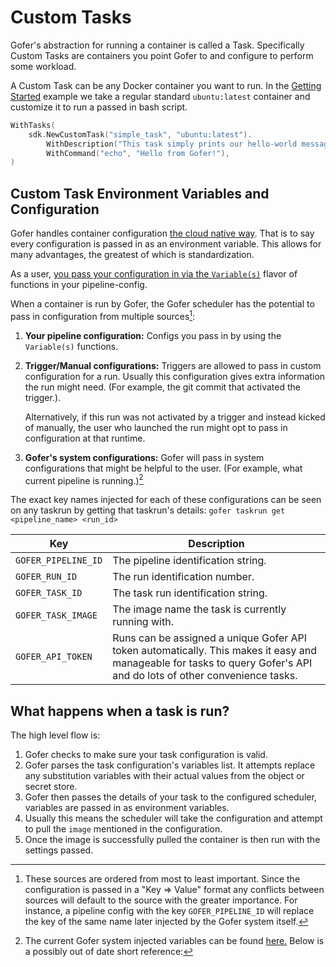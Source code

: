 # Custom Tasks

Gofer's abstraction for running a container is called a Task. Specifically Custom Tasks are containers you point Gofer to and configure to perform some workload.

A Custom Task can be any Docker container you want to run. In the [Getting Started](../../guide/create_your_first_pipeline_configuration.md) example we take a regular standard `ubuntu:latest` container and customize it to run a passed in bash script.

```go
WithTasks(
    sdk.NewCustomTask("simple_task", "ubuntu:latest").
        WithDescription("This task simply prints our hello-world message and exists!").
        WithCommand("echo", "Hello from Gofer!"),
)
```

## Custom Task Environment Variables and Configuration

Gofer handles container configuration [the cloud native way](https://12factor.net/config). That is to say every configuration is passed in as an environment variable. This allows for many advantages, the greatest of which is standardization.

As a user, [you pass your configuration in via the `Variable(s)`](https://pkg.go.dev/github.com/clintjedwards/gofer@v0.3.0/sdk/go/config#CustomTaskConfig.WithVariables) flavor of functions in your pipeline-config.

When a container is run by Gofer, the Gofer scheduler has the potential to pass in configuration from multiple sources[^1]:

1. **Your pipeline configuration:** Configs you pass in by using the `Variable(s)` functions.
2. **Trigger/Manual configurations:** Triggers are allowed to pass in custom configuration for a run. Usually this configuration gives extra information the run might need. (For example, the git commit that activated the trigger.).

   Alternatively, if this run was not activated by a trigger and instead kicked of manually, the user who launched the run might opt to pass in configuration at that runtime.

3. **Gofer's system configurations:** Gofer will pass in system configurations that might be helpful to the user. (For example, what current pipeline is running.)[^2]

The exact key names injected for each of these configurations can be seen on any taskrun by getting that taskrun's details: `gofer taskrun get <pipeline_name> <run_id>`

[^1]: These sources are ordered from most to least important. Since the configuration is passed in a "Key => Value" format any conflicts between sources will default to the source with the greater importance. For instance, a pipeline config with the key `GOFER_PIPELINE_ID` will replace the key of the same name later injected by the Gofer system itself.

<!-- prettier-ignore -->
[^2]: The current Gofer system injected variables can be found [here.](https://github.com/clintjedwards/gofer/blob/40512915a3ae4cd140f5c855bbff631793c380fb/internal/api/runs.go#L56-L57) Below is a possibly out of date short reference:

| Key                 | Description                                                                                                                                                           |
| ------------------- | --------------------------------------------------------------------------------------------------------------------------------------------------------------------- |
| `GOFER_PIPELINE_ID` | The pipeline identification string.                                                                                                                                   |
| `GOFER_RUN_ID`      | The run identification number.                                                                                                                                        |
| `GOFER_TASK_ID`     | The task run identification string.                                                                                                                                   |
| `GOFER_TASK_IMAGE`  | The image name the task is currently running with.                                                                                                                    |
| `GOFER_API_TOKEN`   | Runs can be assigned a unique Gofer API token automatically. This makes it easy and manageable for tasks to query Gofer's API and do lots of other convenience tasks. |

## What happens when a task is run?

The high level flow is:

1. Gofer checks to make sure your task configuration is valid.
2. Gofer parses the task configuration's variables list. It attempts replace any substitution variables with their actual values from the object or secret store.
3. Gofer then passes the details of your task to the configured scheduler, variables are passed in as environment variables.
4. Usually this means the scheduler will take the configuration and attempt to pull the `image` mentioned in the configuration.
5. Once the image is successfully pulled the container is then run with the settings passed.
